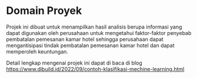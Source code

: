 

# Domain Proyek

Projek ini dibuat untuk menampilkan hasil analisis berupa informasi yang dapat digunakan oleh perusahaan untuk mengetahui faktor-faktor penyebab pembatalan pemesanan kamar hotel sehingga perusahaan dapat mengantisipasi tindak pembatalan pemesanan kamar hotel dan dapat memperoleh keuntungan. 

Detail lengkap mengenai projek ini dapat di baca di blog https://www.dibuild.id/2022/09/contoh-klasifikasi-mechine-learning.html
